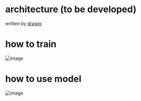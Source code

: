 # architecture (to be developed)

written by [drawio](https://drive.google.com/file/d/1s9BoqtTeRJbPqiXSD4HDVKOojA3b5z_r/view?usp=sharing)

# how to train

![image](https://user-images.githubusercontent.com/34048253/226428615-4c2fad73-7516-4576-bc07-190466613e67.png)


# how to use model

![image](https://user-images.githubusercontent.com/34048253/226380207-61a9b234-884b-4d4f-babb-7edf7bff7c0a.png)
